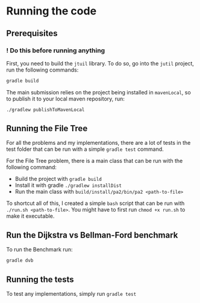 
# Running the code

## Prerequisites

### ! Do this before running anything

First, you need to build the `jtuil` library. To do so, go into the `jutil` project, run the following commands:

```bash
gradle build
```

The main submission relies on the project being installed in `mavenLocal`, so to publish it to your local maven repository, run:

```bash
./gradlew publishToMavenLocal
```

## Running the File Tree

For all the problems and my implementations, there are a lot of tests in the test folder that can be run with a simple `gradle test` command.

For the File Tree problem, there is a main class that can be run with the following command:

- Build the project with `gradle build`
- Install it with gradle `./gradlew installDist`
- Run the main class with `build/install/pa2/bin/pa2 <path-to-file>`

To shortcut all of this, I created a simple `bash` script that can be run with `./run.sh <path-to-file>`. You might have to first run `chmod +x run.sh` to make it executable.

## Run the Dijkstra vs Bellman-Ford benchmark

To run the Benchmark run:

```bash
gradle dvb
```

## Running the tests

To test any implementations, simply run `gradle test`
